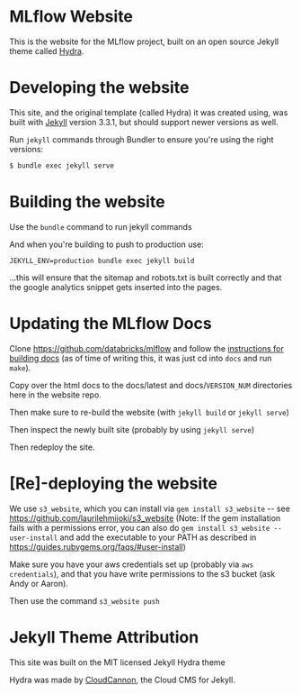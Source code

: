 # MLflow Website

This is the website for the MLflow project, built on an open source Jekyll theme called [Hydra](https://github.com/CloudCannon/hydra-jekyll-template).


# Developing the website

This site, and the original template (called Hydra) it was created using, was built with [Jekyll](http://jekyllrb.com/) version 3.3.1, but should support newer versions as well.

Run `jekyll` commands through Bundler to ensure you're using the right versions:

~~~bash
$ bundle exec jekyll serve
~~~

# Building the website

Use the `bundle` command to run jekyll commands 

And when you're building to push to production use:

`JEKYLL_ENV=production bundle exec jekyll build`

...this will ensure that the sitemap and robots.txt is built correctly and that the google analytics snippet gets inserted into the pages.

# Updating the MLflow Docs
Clone https://github.com/databricks/mlflow and follow the
[instructions for building docs](https://github.com/databricks/mlflow/blob/master/CONTRIBUTING.rst) (as of time of writing this, it was just cd into `docs` and run `make`).

Copy over the html docs to the docs/latest and docs/`VERSION_NUM` directories here in the website repo.

Then make sure to re-build the website (with `jekyll build` or `jekyll serve`)

Then inspect the newly built site (probably by using `jekyll serve`)

Then redeploy the site.


# [Re]-deploying the website

We use `s3_website`, which you can install via `gem install s3_website` -- see https://github.com/laurilehmijoki/s3_website
(Note: If the gem installation fails with a permissions error, you can also do `gem install s3_website --user-install` and 
add the executable to your PATH as described in https://guides.rubygems.org/faqs/#user-install)

Make sure you have your aws credentials set up (probably via `aws credentials`), and that you have write permissions to the s3 bucket (ask Andy or Aaron).

Then use the command `s3_website push`


# Jekyll Theme Attribution

This site was built on the MIT licensed Jekyll Hydra theme

Hydra was made by [CloudCannon](http://cloudcannon.com/), the Cloud CMS for Jekyll.

